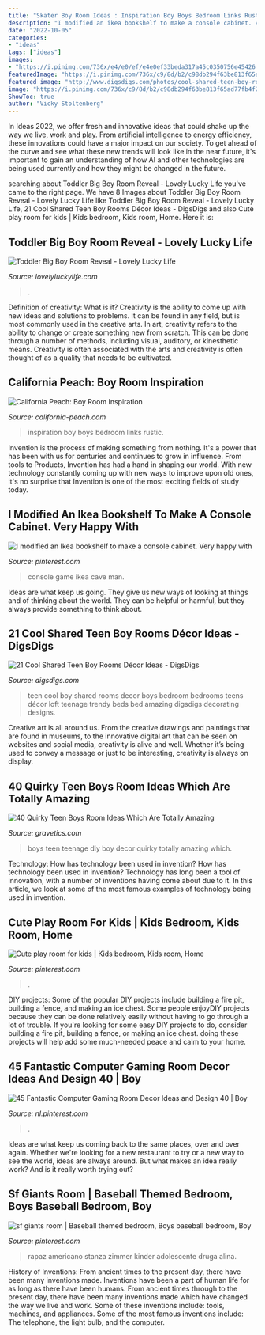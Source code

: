 ```yaml
---
title: "Skater Boy Room Ideas : Inspiration Boy Boys Bedroom Links Rustic"
description: "I modified an ikea bookshelf to make a console cabinet. very happy with"
date: "2022-10-05"
categories:
- "ideas"
tags: ["ideas"]
images:
- "https://i.pinimg.com/736x/e4/e0/ef/e4e0ef33beda317a45c0350756e45426.jpg"
featuredImage: "https://i.pinimg.com/736x/c9/8d/b2/c98db294f63be813f65ad77fb4f2a044.jpg"
featured_image: "http://www.digsdigs.com/photos/cool-shared-teen-boy-rooms-decor-ideas-9.jpg"
image: "https://i.pinimg.com/736x/c9/8d/b2/c98db294f63be813f65ad77fb4f2a044.jpg"
ShowToc: true
author: "Vicky Stoltenberg"
---
```



In Ideas 2022, we offer fresh and innovative ideas that could shake up the way we live, work and play. From artificial intelligence to energy efficiency, these innovations could have a major impact on our society. To get ahead of the curve and see what these new trends will look like in the near future, it's important to gain an understanding of how AI and other technologies are being used currently and how they might be changed in the future.

	

		
searching about Toddler Big Boy Room Reveal - Lovely Lucky Life you've came to the right page. We have 8 Images about Toddler Big Boy Room Reveal - Lovely Lucky Life like Toddler Big Boy Room Reveal - Lovely Lucky Life, 21 Cool Shared Teen Boy Rooms Décor Ideas - DigsDigs and also Cute play room for kids | Kids bedroom, Kids room, Home. Here it is:
		
    
## Toddler Big Boy Room Reveal - Lovely Lucky Life

<img loading=lazy src="https://www.lovelyluckylife.com/wp-content/uploads/2017/02/IMG_2742.jpg" onerror="this.onerror=null;this.src='https://tse3.mm.bing.net/th?id=OIP.Z3DfxJ91OJPFINlEesBkAAHaLH&amp;pid=15.1';" alt="Toddler Big Boy Room Reveal - Lovely Lucky Life">

_Source: lovelyluckylife.com_

>. 

	

Definition of creativity: What is it?
Creativity is the ability to come up with new ideas and solutions to problems. It can be found in any field, but is most commonly used in the creative arts. In art, creativity refers to the ability to change or create something new from scratch. This can be done through a number of methods, including visual, auditory, or kinesthetic means. Creativity is often associated with the arts and creativity is often thought of as a quality that needs to be cultivated.

    
## California Peach: Boy Room Inspiration

<img loading=lazy src="http://4.bp.blogspot.com/-Z7FqcMFJJDE/Vhvg7WQYUiI/AAAAAAAAGwU/1uQc-52bUho/s1600/Contemporary.png" onerror="this.onerror=null;this.src='https://tse2.mm.bing.net/th?id=OIP.N-p9hxQtneti_nMuhWwgHQHaLH&amp;pid=15.1';" alt="California Peach: Boy Room Inspiration">

_Source: california-peach.com_

>inspiration boy boys bedroom links rustic. 

	

Invention is the process of making something from nothing. It's a power that has been with us for centuries and continues to grow in influence. From tools to Products, Invention has had a hand in shaping our world. With new technology constantly coming up with new ways to improve upon old ones, it's no surprise that Invention is one of the most exciting fields of study today.

    
## I Modified An Ikea Bookshelf To Make A Console Cabinet. Very Happy With

<img loading=lazy src="https://i.pinimg.com/736x/0d/88/9a/0d889ade3a39ad611ef13fd85b1c4292--console-cabinet-videogames.jpg" onerror="this.onerror=null;this.src='https://tse4.mm.bing.net/th?id=OIP.8fetCEkIGNjZW1hybUta-gHaJ3&amp;pid=15.1';" alt="I modified an Ikea bookshelf to make a console cabinet. Very happy with">

_Source: pinterest.com_

>console game ikea cave man. 

	

Ideas are what keep us going. They give us new ways of looking at things and of thinking about the world. They can be helpful or harmful, but they always provide something to think about.

    
## 21 Cool Shared Teen Boy Rooms Décor Ideas - DigsDigs

<img loading=lazy src="http://www.digsdigs.com/photos/cool-shared-teen-boy-rooms-decor-ideas-9.jpg" onerror="this.onerror=null;this.src='https://tse3.mm.bing.net/th?id=OIP.jFGpZU9dPRtIWqkZgxEPUQHaE5&amp;pid=15.1';" alt="21 Cool Shared Teen Boy Rooms Décor Ideas - DigsDigs">

_Source: digsdigs.com_

>teen cool boy shared rooms decor boys bedroom bedrooms teens décor loft teenage trendy beds bed amazing digsdigs decorating designs. 

	

Creative art is all around us. From the creative drawings and paintings that are found in museums, to the innovative digital art that can be seen on websites and social media, creativity is alive and well. Whether it’s being used to convey a message or just to be interesting, creativity is always on display.

    
## 40 Quirky Teen Boys Room Ideas Which Are Totally Amazing

<img loading=lazy src="https://www.gravetics.com/wp-content/uploads/2017/06/DIY-Teenage-Boy-Room-Decor.jpg" onerror="this.onerror=null;this.src='https://tse4.mm.bing.net/th?id=OIP.FNc_L6PGQuZVq1Vj7myhoAHaKW&amp;pid=15.1';" alt="40 Quirky Teen Boys Room Ideas Which Are Totally Amazing">

_Source: gravetics.com_

>boys teen teenage diy boy decor quirky totally amazing which. 

	

Technology: How has technology been used in invention?
How has technology been used in invention? Technology has long been a tool of innovation, with a number of inventions having come about due to it. In this article, we look at some of the most famous examples of technology being used in invention.

    
## Cute Play Room For Kids | Kids Bedroom, Kids Room, Home

<img loading=lazy src="https://i.pinimg.com/736x/92/cd/57/92cd57d62b3959e8ab76aa5c6e511687--kid-bedrooms-shared-bedrooms.jpg" onerror="this.onerror=null;this.src='https://tse1.mm.bing.net/th?id=OIP.vxsxN0m4fm_3ecqSD9DwswHaLD&amp;pid=15.1';" alt="Cute play room for kids | Kids bedroom, Kids room, Home">

_Source: pinterest.com_

>. 

	

DIY projects: Some of the popular DIY projects include building a fire pit, building a fence, and making an ice chest.
Some people enjoyDIY projects because they can be done relatively easily without having to go through a lot of trouble. If you're looking for some easy DIY projects to do, consider building a fire pit, building a fence, or making an ice chest. doing these projects will help add some much-needed peace and calm to your home.

    
## 45 Fantastic Computer Gaming Room Decor Ideas And Design 40 | Boy

<img loading=lazy src="https://i.pinimg.com/736x/c9/8d/b2/c98db294f63be813f65ad77fb4f2a044.jpg" onerror="this.onerror=null;this.src='https://tse3.mm.bing.net/th?id=OIP.dpGinpY0BguMkeWnXS0bqwHaLF&amp;pid=15.1';" alt="45 Fantastic Computer Gaming Room Decor Ideas and Design 40 | Boy">

_Source: nl.pinterest.com_

>. 

	

Ideas are what keep us coming back to the same places, over and over again. Whether we're looking for a new restaurant to try or a new way to see the world, ideas are always around. But what makes an idea really work? And is it really worth trying out?

    
## Sf Giants Room | Baseball Themed Bedroom, Boys Baseball Bedroom, Boy

<img loading=lazy src="https://i.pinimg.com/736x/e4/e0/ef/e4e0ef33beda317a45c0350756e45426.jpg" onerror="this.onerror=null;this.src='https://tse2.mm.bing.net/th?id=OIP.9pO-saGaXvT2SxU4KkC4QAHaLI&amp;pid=15.1';" alt="sf giants room | Baseball themed bedroom, Boys baseball bedroom, Boy">

_Source: pinterest.com_

>rapaz americano stanza zimmer kinder adolescente druga alina. 

	

History of Inventions: From ancient times to the present day, there have been many inventions made.
Inventions have been a part of human life for as long as there have been humans. From ancient times through to the present day, there have been many inventions made which have changed the way we live and work. Some of these inventions include: tools, machines, and appliances. Some of the most famous inventions include: The telephone, the light bulb, and the computer.

